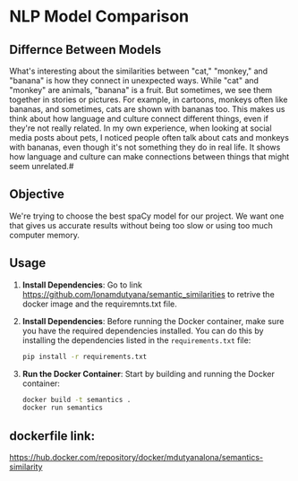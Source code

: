 # NLP Model Comparison

## Differnce Between Models
What's interesting about the similarities between "cat," "monkey," and "banana" is how they connect in unexpected ways. While "cat" and "monkey" are animals, "banana" is a fruit. But sometimes, we see them together in stories or pictures.
For example, in cartoons, monkeys often like bananas, and sometimes, cats are shown with bananas too. 
This makes us think about how language and culture connect different things, even if they're not really related.
In my own experience, when looking at social media posts about pets, I noticed people often talk about cats and monkeys with bananas, even though it's not something they do in real life. It shows how language and culture can make connections between things that might seem unrelated.#

## Objective
We're trying to choose the best spaCy model for our project. We want one that gives us accurate results without being too slow or using too much computer memory.

## Usage
1. **Install Dependencies**: Go to link https://github.com/lonamdutyana/semantic_similarities to retrive the docker image and the requiremnts.txt file.

2. **Install Dependencies**: Before running the Docker container, make sure you have the required dependencies installed. You can do this by installing the dependencies listed in the `requirements.txt` file:
    ```bash
    pip install -r requirements.txt
    ```

3. **Run the Docker Container**: Start by building and running the Docker container:
    ```bash
    docker build -t semantics .
    docker run semantics   

## dockerfile link:
https://hub.docker.com/repository/docker/mdutyanalona/semantics-similarity